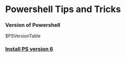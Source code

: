 # Powershell Tips and Tricks

### Version of Powershell
$PSVersionTable

### [Install PS version 6](https://www.thomasmaurer.ch/2019/03/how-to-install-and-update-powershell-6/)
